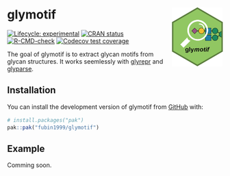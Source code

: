 
<!-- README.md is generated from README.Rmd. Please edit that file -->

# glymotif <a href="https://fubin1999.github.io/glymotif/"><img src="man/figures/logo.png" align="right" height="138" /></a>

<!-- badges: start -->

[![Lifecycle:
experimental](https://img.shields.io/badge/lifecycle-experimental-orange.svg)](https://lifecycle.r-lib.org/articles/stages.html#experimental)
[![CRAN
status](https://www.r-pkg.org/badges/version/glymotif)](https://CRAN.R-project.org/package=glymotif)
[![R-CMD-check](https://github.com/fubin1999/glymotif/actions/workflows/R-CMD-check.yaml/badge.svg)](https://github.com/fubin1999/glymotif/actions/workflows/R-CMD-check.yaml)
[![Codecov test
coverage](https://codecov.io/gh/fubin1999/glymotif/graph/badge.svg)](https://app.codecov.io/gh/fubin1999/glymotif)
<!-- badges: end -->

The goal of glymotif is to extract glycan motifs from glycan structures.
It works seemlessly with
[glyrepr](%22https://github.com/fubin1999/glyrepr%22) and
[glyparse](%22https://github.com/fubin1999/glyparse%22).

## Installation

You can install the development version of glymotif from
[GitHub](https://github.com/) with:

``` r
# install.packages("pak")
pak::pak("fubin1999/glymotif")
```

## Example

Comming soon.
